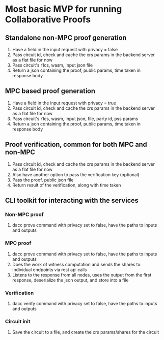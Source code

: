 # Most basic MVP for running Collaborative Proofs

## Standalone non-MPC proof generation

1. Have a field in the input request with privacy = false
2. Pass circuit id, check and cache the crs params in the backend server as a flat file for now
3. Pass circuit's r1cs, wasm, input json file
4. Return a json containing the proof, public params, time taken in response body

## MPC based proof generation

1. Have a field in the input request with privacy = true
2. Pass circuit id, check and cache the crs params in the backend server as a flat file for now
3. Pass circuit's r1cs, wasm, input json, file, party id, pss params
4. Return a json containing the proof, public params, time taken in response body

## Proof verification, common for both MPC and non-MPC

1. Pass circuit id, check and cache the crs params in the backend server as a flat file for now
2. Also have another option to pass the verification key (optional)
3. Pass the proof, public json file
4. Return result of the verification, along with time taken

## CLI toolkit for interacting with the services

### Non-MPC proof

1. dacc prove command with privacy set to false, have the paths to inputs and outputs

### MPC proof

1. dacc prove command with privacy set to false, have the paths to inputs and outputs
2. Does the work of witness computation and sends the shares to individual endpoints via rest api calls
3. Listens to the response from all nodes, uses the output from the first response, deserialize the json output, and store into a file

### Verification

1. dacc verify command with privacy set to false, have the paths to inputs and outputs

### Circuit init

1. Save the circuit to a file, and create the crs params/shares for the circuit